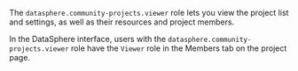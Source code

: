 The `datasphere.community-projects.viewer` role lets you view the project list and settings, as well as their resources and project members.

In the DataSphere interface, users with the `datasphere.community-projects.viewer` role have the `Viewer` role in the Members tab on the project page.